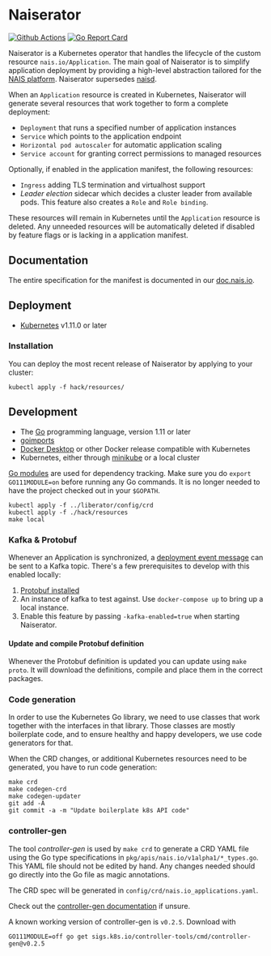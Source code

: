 # Naiserator

[![Github Actions](https://github.com/nais/naiserator/workflows/Build%20and%20deploy/badge.svg)](https://github.com/nais/naiserator/actions?query=workflow%3A%22Build+and+deploy%22)
[![Go Report Card](https://goreportcard.com/badge/github.com/nais/naiserator)](https://goreportcard.com/report/github.com/nais/naiserator)

Naiserator is a Kubernetes operator that handles the lifecycle of the custom resource `nais.io/Application`.
The main goal of Naiserator is to simplify application deployment by providing a high-level abstraction tailored for the [NAIS platform](https://nais.io).
Naiserator supersedes [naisd](https://nais.io).

When an `Application` resource is created in Kubernetes,
Naiserator will generate several resources that work together to form a complete deployment:
  * `Deployment` that runs a specified number of application instances
  * `Service` which points to the application endpoint
  * `Horizontal pod autoscaler` for automatic application scaling
  * `Service account` for granting correct permissions to managed resources

Optionally, if enabled in the application manifest, the following resources:
  * `Ingress` adding TLS termination and virtualhost support
  * _Leader election_ sidecar which decides a cluster leader from available pods. This feature also creates a `Role` and `Role binding`.

These resources will remain in Kubernetes until the `Application` resource is deleted.
Any unneeded resources will be automatically deleted if disabled by feature flags or is lacking in a application manifest.

## Documentation

The entire specification for the manifest is documented in our [doc.nais.io](https://doc.nais.io/nais-application/application/).

## Deployment

* [Kubernetes](https://kubernetes.io/) v1.11.0 or later

### Installation

You can deploy the most recent release of Naiserator by applying to your cluster:
```
kubectl apply -f hack/resources/
```

## Development

* The [Go](https://golang.org/dl/) programming language, version 1.11 or later
* [goimports](https://godoc.org/golang.org/x/tools/cmd/goimports)
* [Docker Desktop](https://www.docker.com/products/docker-desktop) or other Docker release compatible with Kubernetes
* Kubernetes, either through [minikube](https://github.com/kubernetes/minikube) or a local cluster

[Go modules](https://github.com/golang/go/wiki/Modules)
are used for dependency tracking. Make sure you do `export GO111MODULE=on` before running any Go commands.
It is no longer needed to have the project checked out in your `$GOPATH`.

```
kubectl apply -f ../liberator/config/crd
kubectl apply -f ./hack/resources
make local
```

### Kafka & Protobuf

Whenever an Application is synchronized, a [deployment event message](https://github.com/navikt/protos/blob/master/deployment/deployment.proto)
can be sent to a Kafka topic. There's a few prerequisites to develop with this enabled locally:

1. [Protobuf installed](https://github.com/golang/protobuf)
2. An instance of kafka to test against. Use `docker-compose up` to bring up a local instance.
3. Enable this feature by passing `-kafka-enabled=true` when starting Naiserator.

#### Update and compile Protobuf definition
Whenever the Protobuf definition is updated you can update using `make proto`. It will download the definitions, compile
and place them in the correct packages. 

### Code generation

In order to use the Kubernetes Go library, we need to use classes that work together with the interfaces in that library.
Those classes are mostly boilerplate code, and to ensure healthy and happy developers, we use code generators for that.

When the CRD changes, or additional Kubernetes resources need to be generated, you have to run code generation:

```
make crd
make codegen-crd
make codegen-updater
git add -A
git commit -a -m "Update boilerplate k8s API code"
```

### controller-gen

The tool _controller-gen_ is used by `make crd` to generate a CRD YAML file using the Go type specifications in
`pkg/apis/nais.io/v1alpha1/*_types.go`. This YAML file should not be edited by hand. Any changes needed should
go directly into the Go file as magic annotations.

The CRD spec will be generated in `config/crd/nais.io_applications.yaml`.

Check out the [controller-gen documentation](https://book.kubebuilder.io/reference/generating-crd.html) if unsure.

A known working version of controller-gen is `v0.2.5`. Download with

```
GO111MODULE=off go get sigs.k8s.io/controller-tools/cmd/controller-gen@v0.2.5
```
